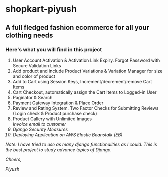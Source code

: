 # shopkart-piyush
<h2>A full fledged fashion ecommerce for all your clothing needs</h2>
<h3>Here's what you will find in this project</h3>

<ol>
<li>User Account Activation & Activation Link Expiry. Forgot Password with Secure Validation Links</li>
<li>Add product and include Product Variations & Variation Manager for size and color of product</li>
<li>Add to Cart using Session Keys, Increment/decrement/remove Cart Items</li>
<li>Cart Checkout, automatically assign the Cart Items to Logged-in User</li>
<li>Paginator & Search</li>
<liAfter Order Functionalities></li>
<li>Payment Gateway Integration & Place Order</li>
<li>Review and Rating System. Two Factor Checks for Submitting Reviews (Login check & Product purchase check)</li>
<li>Product Gallery with Unlimited Images</li>
<i>Invoice email to customer</li>
<li>Django Security Measures</li>
<li>Deploying Application on AWS Elastic Beanstalk (EB)</li>

</ol>

<p>Note: I have tried to use as many django functionalities as I could. This is the best project to study advance topics of Django.</p>
<p>Cheers,</p>
<p>Piyush</p>
